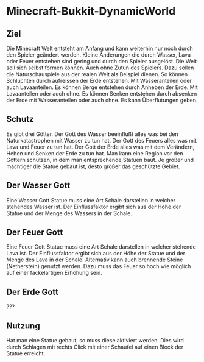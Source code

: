 Minecraft-Bukkit-DynamicWorld
=============================

Ziel
----

Die Minecraft Welt entsteht am Anfang und kann weiterhin nur noch durch den Spieler geändert werden.
Kleine Änderungen die durch Wasser, Lava oder Feuer entstehen sind gering und durch den Spieler ausgelöst.
Die Welt soll sich selbst formen können. Auch ohne Zutun des Spielers.
Dazu sollen die Naturschauspiele aus der realen Welt als Beispiel dienen.
So können Schluchten durch aufreissen der Erde entstehen. Mit Wasseranteilen oder auch Lavaanteilen.
Es können Berge entstehen durch Anheben der Erde. Mit Lavaanteilen oder auch ohne.
Es können Senken entstehen durch absenken der Erde mit Wasseranteilen oder auch ohne.
Es kann Überflutungen geben.

Schutz
------

Es gibt drei Götter. Der Gott des Wasser beeinflußt alles was bei den Naturkatastrophen mit Wasser zu tun hat.
Der Gott des Feuers alles was mit Lava und Feuer zu tun hat.
Der Gott der Erde alles was mit dem Verändern, Heben und Senken der Erde zu tun hat.
Man kann eine Region vor den Göttern schützen, in dem man entsprechende Statuen baut.
Je größer und mächtiger die Statue gebaut ist, desto größer das geschützte Gebiet.

Der Wasser Gott
---------------

Eine Wasser Gott Statue muss eine Art Schale darstellen in welcher stehendes Wasser ist.
Der Einflussfaktor ergibt sich aus der Höhe der Statue und der Menge des Wassers in der Schale.

Der Feuer Gott
--------------

Eine Feuer Gott Statue muss eine Art Schale darstellen in welcher stehende Lava ist.
Der Einflussfaktor ergibt sich aus der Höhe der Statue und der Menge des Lava in der Schale.
Alternativ kann auch brennende Steine (Netherstein) genutzt werden.
Dazu muss das Feuer so hoch wie möglich auf einer fackelartigen Erhöhung sein.

Der Erde Gott
-------------

???

Nutzung
-------

Hat man eine Statue gebaut, so muss diese aktiviert werden.
Dies wird durch Schlagen mit rechts Click mit einer Schaufel auf einen Block der Statue erreicht.
